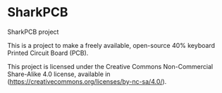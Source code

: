 # SharkPCB
SharkPCB project

This is a project to make a freely available, open-source 40% keyboard Printed Circuit Board (PCB).

This project is licensed under the Creative Commons Non-Commercial Share-Alike 4.0 license, available in (https://creativecommons.org/licenses/by-nc-sa/4.0/).
